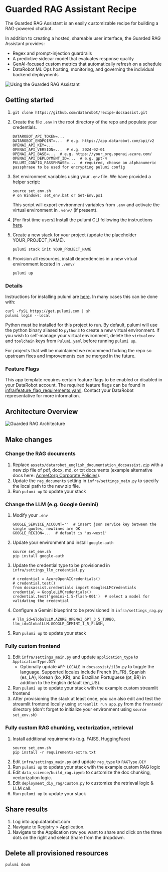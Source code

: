 # Guarded RAG Assistant Recipe
The Guarded RAG Assistant is an easily customizable recipe for building a RAG-powered chatbot. 

In addition to creating a hosted, shareable user interface, the Guarded RAG Assistant provides:
* Regex and prompt-injection guardrails
* A predictive sidecar model that evaluates response quality
* GenAI-focused custom metrics that automatically refresh on a schedule
* DataRobot ML Ops hosting, monitoring, and governing the individual backend deployments


![Using the Guarded RAG Assistant](https://s3.amazonaws.com/datarobot_public/drx/recipe_gifs/launch_gifs/guardedraghq-small.gif)


## Getting started
1. ```
   git clone https://github.com/datarobot/recipe-docsassist.git
   ```

2. Create the file `.env` in the root directory of the repo and populate your credentials.
   ```
   DATAROBOT_API_TOKEN=...
   DATAROBOT_ENDPOINT=...  # e.g. https://app.datarobot.com/api/v2
   OPENAI_API_KEY=...
   OPENAI_API_VERSION=...  # e.g. 2024-02-01
   OPENAI_API_BASE=...  # e.g. https://your_org.openai.azure.com/
   OPENAI_API_DEPLOYMENT_ID=...  # e.g. gpt-4
   PULUMI_CONFIG_PASSPHRASE=...  # required, choose an alphanumeric passphrase to be used for encrypting pulumi config
   ```
   

3. Set environment variables using your `.env` file. We have provided a helper script:
   ```
   source set_env.sh
   # on Windows: set_env.bat or Set-Env.ps1
   ```
   This script will export environment variables from `.env` and activate the virtual 
   environment in `.venv/` (if present).

4. [For first time users] Install the pulumi CLI following the instructions [here](#details).


5. Create a new stack for your project (update the placeholder YOUR_PROJECT_NAME).
   ```
   pulumi stack init YOUR_PROJECT_NAME
   ```

6. Provision all resources, install dependencies in a new virtual environment located in `.venv/`
   ```
   pulumi up
   ```

### Details
Instructions for installing pulumi are [here][pulumi-install]. In many cases this can be done
with:
```
curl -fsSL https://get.pulumi.com | sh
pulumi login --local
```

Python must be installed for this project to run. By default, pulumi will use the python binary
aliased to `python3` to create a new virtual environment. If you wish to self-manage your virtual
environment, delete the `virtualenv` and `toolchain` keys from `Pulumi.yaml` before running `pulumi up`.


For projects that will be maintained we recommend forking the repo so upstream fixes and
improvements can be merged in the future.

[pulumi-install]: https://www.pulumi.com/docs/iac/download-install/


### Feature Flags
This app template requires certain feature flags to be enabled or disabled in your DataRobot account.
The required feature flags can be found in [infra/feature_flag_requirements.yaml](infra/feature_flag_requirements.yaml). Contact your DataRobot representative for more information.

## Architecture Overview
![Guarded RAG Architecture](https://s3.amazonaws.com/datarobot_public/drx/recipe_gifs/rag_architecture.svg)

## Make changes
### Change the RAG documents
1. Replace `assets/datarobot_english_documentation_docsassist.zip` with a new zip file of pdf, docx,
   md, or txt documents (example alternative docs here: [AcmeCorp Corporate Policies][corp-policies]).
3. Update the `rag_documents` setting in `infra/settings_main.py` to specify the local path to the
   new zip file.
4. Run `pulumi up` to update your stack

[corp-policies]: https://s3.amazonaws.com/datarobot_public_datasets/ai_accelerators/acme_corp_company_policies_source_business_victoria_templates.zip

### Change the LLM (e.g. Google Gemini)
1. Modify your `.env`
   ```
   GOOGLE_SERVICE_ACCOUNT=''  # insert json service key between the single quotes, newlines are OK
   GOOGLE_REGION=...  # default is 'us-west1'
   ```
2. Update your environment and install `google-auth`
   ```
   source set_env.sh
   pip install google-auth
   ```
3. Update the credential type to be provisioned in `infra/settings_llm_credential.py`
   ```
   # credential = AzureOpenAICredentials()
   # credential.test()
   from docsassist.credentials import GoogleLLMCredentials
   credential = GoogleLLMCredentials()
   credential.test('gemini-1.5-flash-001')  # select a model for validating the credential
   ```
4. Configure a Gemini blueprint to be provisioned in `infra/settings_rag.py`
   ```
   # llm_id=GlobalLLM.AZURE_OPENAI_GPT_3_5_TURBO,
   llm_id=GlobalLLM.GOOGLE_GEMINI_1_5_FLASH,
   ```
5. Run `pulumi up` to update your stack
   
### Fully custom frontend
1. Edit `infra/settings_main.py` and update `application_type` to `ApplicationType.DIY`
   - Optionally update `APP_LOCALE` in `docsassist/i18n.py` to toggle the language. 
     Supported locales include French (fr_FR), Spanish (es_LA), Korean (ko_KR), and 
     Brazilian Portuguese (pt_BR) in addition to the English default (en_US).
2. Run `pulumi up` to update your stack with the example custom streamlit frontend
3. After provisioning the stack at least once, you can also edit and test the streamlit
   frontend locally using `streamlit run app.py` from the `frontend/` directory (don't 
   forget to initialize your environment using `source set_env.sh`)

### Fully custom RAG chunking, vectorization, retrieval
1. Install additional requirements (e.g. FAISS, HuggingFace)
   ```
   source set_env.sh
   pip install -r requirements-extra.txt
   ```
2. Edit `infra/settings_main.py` and update `rag_type` to `RAGType.DIY`
3. Run `pulumi up` to update your stack with the example custom RAG logic
4. Edit `data_science/build_rag.ipynb` to customize the doc chunking, vectorization logic.
5. Edit `deployment_diy_rag/custom.py` to customize the retrieval logic & LLM call.
6. Run `pulumi up` to update your stack

## Share results
1. Log into app.datarobot.com
2. Navigate to Registry > Application.
3. Navigate to the Application row you want to share and click on the three dots on the right and select Share from the dropdown. 

## Delete all provisioned resources
```
pulumi down
```
